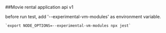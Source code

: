 ##Movie rental application api v1

before run test, add '--experimental-vm-modules' as environment variable.

    `export NODE_OPTIONS=--experimental-vm-modules npx jest`